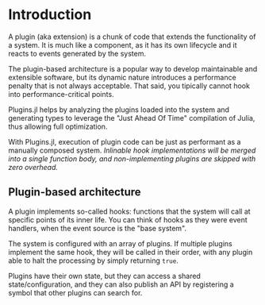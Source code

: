# Introduction

A plugin (aka extension) is a chunk of code that extends the functionality of a system. It is much like a component, as it has its own lifecycle and it reacts to events generated by the system.

The plugin-based architecture is a popular way to develop maintainable and extensible software, but its dynamic nature introduces a performance penalty that is not always acceptable. That said, you tipically cannot hook into performance-critical points.

Plugins.jl helps by analyzing the plugins loaded into the system and generating types to leverage the "Just Ahead Of Time" compilation of Julia, thus allowing full optimization.

With Plugins.jl, execution of plugin code can be just as performant as a manually composed system. *Inlinable hook implementations will be merged into a single function body, and non-implementing plugins are skipped with zero overhead.*

## Plugin-based architecture

A plugin implements so-called hooks: functions that the system will call at specific points of its inner life. You can think of hooks as they were event handlers, when the event source is the "base system".

The system is configured with an array of plugins. If multiple plugins implement the same hook, they will be called in their order, with any plugin able to halt the processing by simply returning `true`.

Plugins have their own state, but they can access a shared state/configuration, and they can also publish an API by registering a symbol that other plugins can search for.

